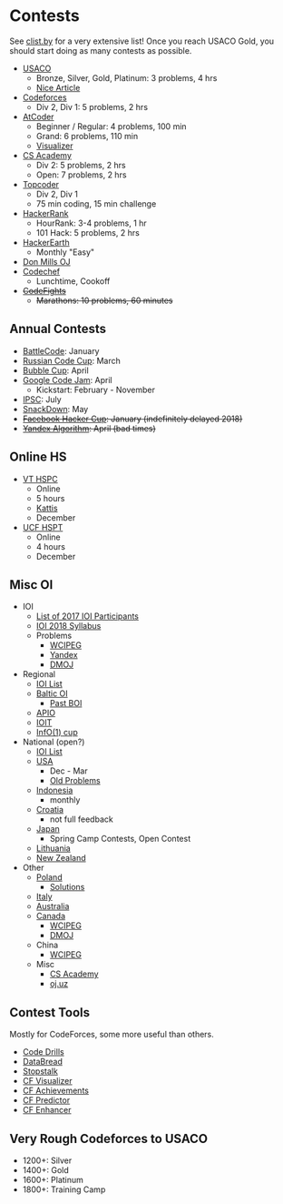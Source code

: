 # Contests
See [clist.by](http://clist.by/) for a very extensive list! Once you reach USACO Gold, you should start doing as many contests as possible.

  * [USACO](http://www.usaco.org/)
    * Bronze, Silver, Gold, Platinum: 3 problems, 4 hrs
    * [Nice Article](https://www.usenix.org/legacy/bodinfo/bod/bodmarch10/future.pdf)
  * [Codeforces](http://codeforces.com/)
    * Div 2, Div 1: 5 problems, 2 hrs
  * [AtCoder](https://atcoder.jp/)
    * Beginner / Regular: 4 problems, 100 min 
    * Grand: 6 problems, 110 min
    * [Visualizer](https://kenkoooo.com/atcoder/)
  * [CS Academy](https://csacademy.com/)
    * Div 2: 5 problems, 2 hrs
    * Open: 7 problems, 2 hrs
  * [Topcoder](https://www.topcoder.com/my-dashboard/)
    * Div 2, Div 1
    * 75 min coding, 15 min challenge
  * [HackerRank](https://www.hackerrank.com/dashboard)
    * HourRank: 3-4 problems, 1 hr
    * 101 Hack: 5 problems, 2 hrs
  * [HackerEarth](http://hackerearth.com/)
    * Monthly "Easy"
  * [Don Mills OJ](http://dmoj.ca/)
  * [Codechef](http://codechef.com/)
    * Lunchtime, Cookoff
  * ~~[CodeFights](https://codefights.com/)~~
    * ~~Marathons: 10 problems, 60 minutes~~

## Annual Contests 
  * [BattleCode](https://www.battlecode.org): January
  * [Russian Code Cup](http://www.russiancodecup.ru/en/): March
  * [Bubble Cup](http://bubblecup.org/): April
  * [Google Code Jam](https://code.google.com/codejam/): April
    * Kickstart: February - November
  * [IPSC](https://ipsc.ksp.sk/rules): July 
  * [SnackDown](https://www.codechef.com/snackdown/2017/schedule): May
  * ~~[Facebook Hacker Cup](https://www.facebook.com/hackercup/): January (indefinitely delayed 2018)~~
  * ~~[Yandex Algorithm](https://contest.yandex.ru/contest-list/): April (bad times)~~
  
## Online HS

 * [VT HSPC](https://icpc.cs.vt.edu/#/hscontest2017)
    * Online
    * 5 hours
    * [Kattis](https://open.kattis.com/problem-sources/2016%20Virginia%20Tech%20High%20School%20Programming%20Contest)
    * December
  * [UCF HSPT](https://hspt.ucfprogrammingteam.org/index.php/hspt-online-edition)
    * Online
    * 4 hours
    * December
    
## Misc OI

  * IOI
    * [List of 2017 IOI Participants](http://weaselcrow.com/pro/cf/ioi2017/)
    * [IOI 2018 Syllabus](https://people.ksp.sk/~misof/ioi-syllabus/ioi-syllabus.pdf)
    * Problems
      * [WCIPEG](http://wcipeg.com)
      * [Yandex](https://contest.yandex.ru/ioi/Info/)
      * [DMOJ](https://dmoj.ca/problems/?search=ioi)
  * Regional
    * [IOI List](http://www.ioinformatics.org/contest/regional.shtml)
    * [Baltic OI](http://www.boi2017.org/)
      * [Past BOI](https://cses.fi/boi/list/)
    * [APIO](http://apio-olympiad.org/)
    * [IOIT](http://ioit.altervista.org/2018-teams-and-contests-.html)
    * [InfO(1) cup](http://info1cup.com/)
  * National (open?)
    * [IOI List](http://www.ioinformatics.org/contest/national.shtml)
    * [USA](http://www.usaco.org/)
      * Dec - Mar
      * [Old Problems](http://tjsct.wikidot.com/usaco/)
    * [Indonesia](https://competition.ia-toki.org/contests)
      * monthly
    * [Croatia](http://hsin.hr/coci/)
      * not full feedback
    * [Japan](http://cms.ioi-jp.org/)
      * Spring Camp Contests, Open Contest
    * [Lithuania](http://online.lmio.lt/)
    * [New Zealand](http://www.nzoi.org.nz/nzic/)
  * Other
    * [Poland](https://szkopul.edu.pl/portal/)
      * [Solutions](https://www.oi.edu.pl/old/php/show.php?ac=e190000)
    * [Italy](https://training.olinfo.it/#/overview)
    * [Australia](https://orac.amt.edu.au/)
    * [Canada](https://cemc.math.uwaterloo.ca/contests/computing.html)
      * [WCIPEG](https://wcipeg.com/problems/cat%3Dccc%2Cshow%3D50)
      * [DMOJ](https://dmoj.ca/problems/?category=24)
    * China
      * [WCIPEG](https://wcipeg.com/problems/cat%3Dnoi%2Cshow%3D50)
    * Misc
      * [CS Academy](https://csacademy.com/contests/)
      * [oj.uz](https://oj.uz/)

  
## Contest Tools

Mostly for CodeForces, some more useful than others.

  * [Code Drills](http://code-drills.com/)
  * [DataBread](http://databread.in/board.php)
  * [Stopstalk](https://www.stopstalk.com)
  * [CF Visualizer](http://cfviz.netlify.com/compare.html)
  * [CF Achievements](http://cfa.yuldashev.net/)
  * [CF Predictor](https://chrome.google.com/webstore/detail/cf-predictor/ocfloejijfhhkkdmheodbaanephbnfhn)
  * [CF Enhancer](https://chrome.google.com/webstore/detail/codeforces-enhancer/ocmandagmgmkcplckgnfgaokpgkfenmp)
  
## Very Rough Codeforces to USACO
  * 1200+: Silver
  * 1400+: Gold
  * 1600+: Platinum
  * 1800+: Training Camp
